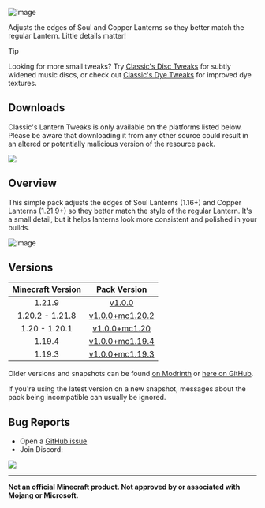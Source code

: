 ![image](https://i.postimg.cc/6pC5T1mJ/Banner.png)

Adjusts the edges of Soul and Copper Lanterns so they better match the regular Lantern. Little details matter!

> [!TIP]
> Looking for more small tweaks?
> Try [Classic's Disc Tweaks](https://modrinth.com/resourcepack/classics-disc-tweaks) for subtly widened music discs,
> or check out [Classic's Dye Tweaks](https://modrinth.com/resourcepack/classics-dye-tweaks) for improved dye textures.

## Downloads

Classic's Lantern Tweaks is only available on the platforms listed below. Please be aware that downloading it from any other source could result in an altered or potentially malicious version of the resource pack.

[![](https://img.shields.io/modrinth/dt/PQnL4SAX?label=Modrinth&style=for-the-badge&color=00AF5C&logo=modrinth)](https://modrinth.com/resourcepack/classics-lantern-tweaks)

## Overview

This simple pack adjusts the edges of Soul Lanterns (1.16+) and Copper Lanterns (1.21.9+) so they better match the style of the regular Lantern. It's a small detail, but it helps lanterns look more consistent and polished in your builds.

![image](https://i.postimg.cc/xCN0DxMY/v3.gif)

## Versions

| Minecraft Version | Pack Version |
| :--: | :--: |
| 1.21.9 | [v1.0.0](https://modrinth.com/resourcepack/classics-lantern-tweaks/version/v1.0.0) |
| 1.20.2 - 1.21.8 | [v1.0.0+mc1.20.2](https://modrinth.com/resourcepack/classics-lantern-tweaks/version/v1.0.0+mc1.20.2) |
| 1.20 - 1.20.1 | [v1.0.0+mc1.20](https://modrinth.com/resourcepack/classics-lantern-tweaks/version/v1.0.0+mc1.20) |
| 1.19.4 | [v1.0.0+mc1.19.4](https://modrinth.com/resourcepack/classics-lantern-tweaks/version/v1.0.0+mc1.19.4) |
| 1.19.3 | [v1.0.0+mc1.19.3](https://modrinth.com/resourcepack/classics-lantern-tweaks/version/v1.0.0+mc1.19.3) |

Older versions and snapshots can be found [on Modrinth](https://modrinth.com/datapack/classics-lantern-tweaks/versions) or [here on GitHub](https://github.com/Classics-Craftworks/Classics-Lantern-Tweaks/wiki/Versions).

If you're using the latest version on a new snapshot, messages about the pack being incompatible can usually be ignored.

## Bug Reports
* Open a [GitHub issue](https://github.com/Classics-Craftworks/Classics-Lantern-Tweaks/issues/new/choose)
* Join Discord:

[![](https://img.shields.io/discord/1107084025442607206?label=Discord&style=for-the-badge&color=5865F2&logo=discord)](https://discord.gg/vZJSDjPcmu)

***

**Not an official Minecraft product. Not approved by or associated with Mojang or Microsoft.**